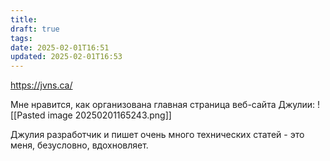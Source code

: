 ```yaml
---
title: 
draft: true
tags: 
date: 2025-02-01T16:51
updated: 2025-02-01T16:53
---
```

https://jvns.ca/

Мне нравится, как организована главная страница веб-сайта Джулии:
![[Pasted image 20250201165243.png]]

Джулия разработчик и пишет очень много технических статей - это меня, безусловно, вдохновляет. 